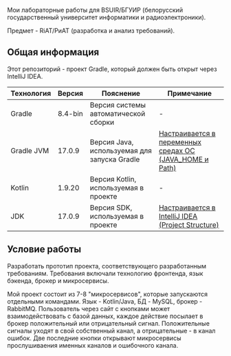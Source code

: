 Мои лабораторные работы для BSUIR/БГУИР (белорусский государственный университет информатики и радиоэлектроники).

Предмет - RiAT/РиАТ (разработка и анализ требований).

## Общая информация

Этот репозиторий - проект Gradle, который должен быть открыт через IntelliJ IDEA.

| Технология | Версия  | Пояснение                                    | Примечание |
|------------|---------|----------------------------------------------|------------|
| Gradle     | 8.4-bin | Версия системы автоматической сборки         | -          |
| Gradle JVM | 17.0.9  | Версия Java, используемая для запуска Gradle | [Настраивается в переменных средах ОС (JAVA_HOME и Path)](https://java-lessons.ru/first-steps/java-home#:~:text=%D0%A2%D0%B5%D0%BF%D0%B5%D1%80%D1%8C%20%D1%89%D1%91%D0%BB%D0%BA%D0%BD%D0%B8%D1%82%D0%B5%20%D0%BF%D1%80%D0%B0%D0%B2%D0%BE%D0%B9%20%D0%BA%D0%BD%D0%BE%D0%BF%D0%BA%D0%BE%D0%B9) |
| Kotlin     | 1.9.20  | Версия Kotlin, используемая в проекте        | -          |
| JDK        | 17.0.9  | Версия SDK, используемая в проекте           | [Настраивается в IntelliJ IDEA (Project Structure)](https://www.jetbrains.com/help/idea/sdk.html#change-module-sdk) |

## Условие работы

Разработать прототип проекта, соответствующего разработанным требованиям. Требования включали технологию фронтенда, язык бэкенда, брокер и микросервисы.

Мой проект состоит из 7-8 "микросервисов", которые запускаются отдельными командами. Язык - Kotlin/Java, БД - MySQL, брокер - RabbitMQ. Пользователь через сайт с кнопками может взаимодействовать с базой данных, каждое действие посылает в брокер положительный или отрицательный сигнал. Положительные сигналы уходят в свой собственный канал, а отрицательные - в канал ошибок. Две последние кнопки открывают микросервисы прослушиваения именных каналов и ошибочного канала.
